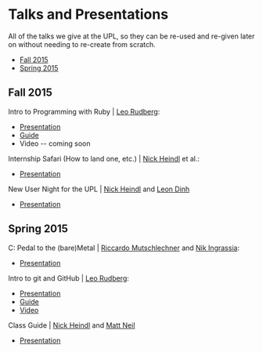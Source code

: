 # Talks and Presentations
All of the talks we give at the UPL, so they can be re-used and re-given later on without needing to re-create from scratch. 

* [Fall 2015](#fall-2015)
* [Spring 2015](#spring-2015)



## Fall 2015
Intro to Programming with Ruby | [Leo Rudberg](https://github.com/LOZORD):
* [Presentation](https://docs.google.com/presentation/d/12xJS1OAN2QcIPfRA99OzQq2BahW6pSEQcf5sAs6x_vg/edit?usp=sharing)
* [Guide](https://gist.github.com/LOZORD/4125803c951334077807)
* Video -- coming soon

Internship Safari (How to land one, etc.) | [Nick Heindl](https://github.com/katamaritaco) et al.:
* [Presentation](https://docs.google.com/presentation/d/1vROkXJTpEufwBwy89dkAk6wGmFF5ffzOvkz6f-yDdb4/edit?usp=sharing)

New User Night for the UPL | [Nick Heindl](https://github.com/katamaritaco) and [Leon Dinh](https://github.com/lwdinh)
* [Presentation](https://docs.google.com/presentation/d/1ah4n5i9OsIJUNzbXGYr3DeIli-DG8ZPquQR9EXm6hUY/edit?usp=sharing)


## Spring 2015
C: Pedal to the (bare)Metal | [Riccardo Mutschlechner](https://github.com/Ricky54326) and [Nik Ingrassia](https://github.com/ningrassia):
* [Presentation](https://docs.google.com/presentation/d/1BKXF8-FFSM_eFj2Ygb3z6P2Xeu_F7eLRYzxEcD8jpok/edit?usp=sharing)

Intro to git and GitHub | [Leo Rudberg](https://github.com/LOZORD):
* [Presentation](http://docs.google.com/presentation/d/1sYdEPNwpe8chFWLFU6kbSAnnop2ifaJGDlsY3ZagGXU/edit?usp=sharing)
* [Guide](https://gist.github.com/LOZORD/3f4271e461f6d8aaa99d)
* [Video](http://youtu.be/qmJpVoAF3OY)

Class Guide | [Nick Heindl](https://github.com/katamaritaco) and [Matt Neil](https://github.com/mjneil)
* [Presentation](https://docs.google.com/presentation/d/1nbUtkXpk5PHGwccQjsp1if6iSBRNPEkRsBBXd7hiPak/edit?usp=sharing)